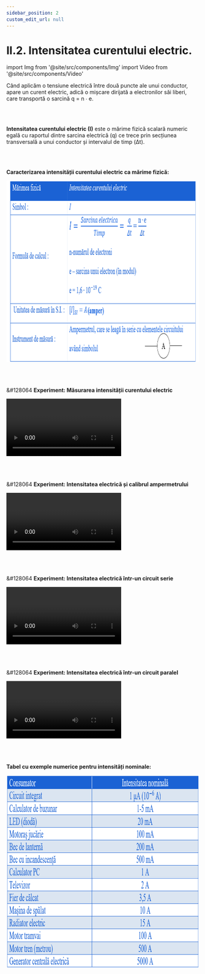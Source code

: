 ```yaml
---
sidebar_position: 2
custom_edit_url: null
---
```


# II.2. Intensitatea curentului electric.




import Img from '@site/src/components/Img'
import Video from '@site/src/components/Video'







<div class="alert alert--primary" role="alert">

Când aplicăm o tensiune electrică între două puncte ale unui conductor, apare un curent electric, adică o mișcare dirijată a electronilor săi liberi, care transportă o sarcină q = n ∙ e.

</div>


<br></br>


<div class="alert alert--primary" role="alert">


**Intensitatea curentului electric (I)** este o mărime fizică scalară numeric egală cu raportul dintre sarcina electrică (q) ce trece prin secțiunea transversală a unui conductor și intervalul de timp (Δt).



</div>


<br></br>




<div class="alert alert--primary" role="alert">



**Caracterizarea intensității curentului electric ca mărime fizică:**


<Img className="img-responsive4" src="fizica/clasa10/capitolul2/II-2-intensitatea-curentului-electric-poza1-caracterizarea-intensitatii-curentului-electric-ca-marime-fizica.png" width="1000" height="474" lazy={false} /> 





</div>


<br></br>




<div class="alert alert--success" role="alert">

&#128064 **Experiment: Măsurarea intensității curentului electric**



<Video src="https://www.youtube.com/embed/AFQKUtUJi3s" />



**Materiale necesare:**   
Baterie electrică, bec, fire de legătură, întrerupător, ampermetru.

<br></br>

**Descrierea experimentului:**
- Leagă în serie bateria electrică, becul, firele de legătură și întrerupătorul.
- Verifică aprinderea becului.
- Leagă în serie la circuitul deja creat și ampermetru și citește indicația acestuia.
- Dacă dispui de mai multe ampermetre, conectează câte unul in diferite secțiuni ale circuitului și citește indicațiile lor.
  > Pentru un circuit simplu intensitatea curentului electric are aceeași valoare în toate secțiunile circuitului.


<br></br>

**Concluzia experimentului:**   
Intensitatea curentului electric se măsoară cu ampermetru, legat în serie cu elementele circuitului.


<Img className="img-responsive4" src="fizica/clasa10/capitolul2/II-2-intensitatea-curentului-electric-poza2-experiment-masurarea-intensitatii-curentului-schema-circuit.png" width="1000" height="349" lazy={false} /> 





</div>





<br></br>




<div class="alert alert--success" role="alert">

&#128064 **Experiment: Intensitatea electrică și calibrul ampermetrului**



<Video src="https://www.youtube.com/embed/yo2yJfRcYuk" />




**Materiale necesare:**   
Baterie electrică, bec, fire de legătură, întrerupător, ampermetru analog (cu scală).

<br></br>

**Descrierea experimentului:**   
- Intensitatea curentului electric se măsoară legând ampermetrul în serie cu elementele circuitului.   
- Calibrul ampermetrului este intensitatea maximă pe care el o poate măsura.   
- Pentru un ampermetru analog avem:

<Img className="img-responsive4" src="fizica/clasa10/capitolul2/II-2-intensitatea-curentului-electric-poza3-experiment-intensitatea-electrica-si-calibrul-ampermetrului-formula-calcul.png" width="1000" height="95" /> 

<br></br>
<br></br>

Exemplu:


<Img className="img-responsive4" src="fizica/clasa10/capitolul2/II-2-intensitatea-curentului-electric-poza4-experiment-intensitatea-electrica-si-calibrul-ampermetrului-exemplu-scala-vers2.png" width="1000" height="260" /> 

<br></br>
<br></br>

- Pentru ampermetrul din imagine, calibrul utilizat este de 2,5 A.
- Valoarea maximă a scalei gradate (50) corespunde la o intensitate de 2,5 A.
- Pentru a afla ce intensitate corespunde unei diviziuni mari, împărțim calibrul la valoarea maximă a scalei gradate:   

<Img className="img-responsive4" src="fizica/clasa10/capitolul2/II-2-intensitatea-curentului-electric-poza5-experiment-intensitatea-electrica-si-calibrul-ampermetrului-calcul-1-diviziune-mare.png" width="1000" height="86" /> 

<br></br>
<br></br>



- Pentru a afla ce intensitate corespunde unei diviziuni mici, împărțim intensitatea unei diviziuni mari (0,05 A) la numărul de diviziuni mici dintre două diviziuni mari de pe scala gradată:   

<Img className="img-responsive4" src="fizica/clasa10/capitolul2/II-2-intensitatea-curentului-electric-poza6-experiment-intensitatea-electrica-si-calibrul-ampermetrului-calcul-1-diviziune-mica.png" width="1000" height="91" /> 

<br></br>
<br></br>



- Intensitatea curentului electric citită pe acest ampermetru este :   
I = 4 ∙ 0,05 A + 1 ∙ 0,01 A = 0,21 A = 210 mA


</div>


<br></br>


<div class="alert alert--success" role="alert">

&#128064 **Experiment: Intensitatea electrică într-un circuit serie**



<Video src="https://www.youtube.com/embed/tJlZL9-DQpA" />





**Materiale necesare:**   
Ampermetru, circuit electric format dintr-o baterie electrică, două becuri în serie, întrerupător și fire de legătură.

<br></br>

**Descrierea experimentului:**
- Leagă ampermetrul în serie cu gruparea serie de becuri în diferite puncte ale circuitului, ca în următoarea schemă :


<Img className="img-responsive4" src="fizica/clasa10/capitolul2/II-2-intensitatea-curentului-electric-poza7-experiment-intensitatea-electrica-intr-un-circuit-serie-schema-circuitului.png" width="1000" height="329" /> 

<br></br>
<br></br>




- Ce observi?
  > Ampermetrul legat în diferite puncte ale circuitului serie a becurilor indică o aceeași intensitate.



**Concluzia experimentului:**   
Intensitatea curentului electric este aceeași în orice punct al unui circuit serie.    
I = I<sub>1</sub> = I<sub>2</sub>





</div>




<br></br>


<div class="alert alert--success" role="alert">

&#128064 **Experiment: Intensitatea electrică într-un circuit paralel**



<Video src="https://www.youtube.com/embed/tWXfc2E-RFA" />





**Materiale necesare:**   
Ampermetru, circuit electric format dintr-o baterie electrică, două becuri în paralel, întrerupător și fire de legătură.

<br></br>

**Descrierea experimentului:**
- Leagă ampermetrul în serie cu fiecare bec din gruparea paralel și apoi  leagă-l în serie cu gruparea paralel a becurilor, ca în următoarea schemă:


<Img className="img-responsive4" src="fizica/clasa10/capitolul2/II-2-intensitatea-curentului-electric-poza8-experiment-intensitatea-electrica-intr-un-circuit-paralel-schema-circuitului.png" width="1000" height="290" /> 

<br></br>
<br></br>




- Ce observi?
  > Ampermetrul legat cu gruparea paralel a becurilor indică o intensitate egală  cu suma intensităților curenților indicate de ampermetrele legate cu fiecare bec.



**Concluzia experimentului:**   
Suma intensităților care intră într-un nod este egală cu suma intensităților curenților care ies din nodul respectiv.    
I = I<sub>1</sub> + I<sub>2</sub>





</div>

<br></br>



<div class="alert alert--primary" role="alert">

**Tabel cu exemple numerice pentru intensități nominale:**



<Img className="img-responsive4" src="fizica/clasa10/capitolul2/II-2-intensitatea-curentului-electric-poza9-tabel-cu-exemple-numerice-de-intensitati-nominale.png" width="1000" height="503" /> 





</div>